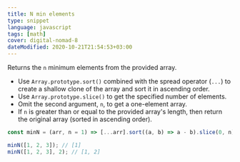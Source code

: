 ```yaml
---
title: N min elements
type: snippet
language: javascript
tags: [math]
cover: digital-nomad-8
dateModified: 2020-10-21T21:54:53+03:00
---
```


Returns the `n` minimum elements from the provided array.

- Use `Array.prototype.sort()` combined with the spread operator (`...`) to create a shallow clone of the array and sort it in ascending order.
- Use `Array.prototype.slice()` to get the specified number of elements.
- Omit the second argument, `n`, to get a one-element array.
- If `n` is greater than or equal to the provided array's length, then return the original array (sorted in ascending order).

```js
const minN = (arr, n = 1) => [...arr].sort((a, b) => a - b).slice(0, n);
```

```js
minN([1, 2, 3]); // [1]
minN([1, 2, 3], 2); // [1, 2]
```
